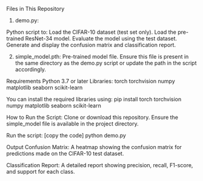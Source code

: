 Files in This Repository

1. demo.py:

Python script to:
Load the CIFAR-10 dataset (test set only).
Load the pre-trained ResNet-34 model.
Evaluate the model using the test dataset.
Generate and display the confusion matrix and classification report.

2. simple_model.pth:
Pre-trained model file. Ensure this file is present in the same directory as the demo.py script or update the path in the script accordingly.

Requirements
Python 3.7 or later
Libraries:
torch
torchvision
numpy
matplotlib
seaborn
scikit-learn

You can install the required libraries using:
pip install torch torchvision numpy matplotlib seaborn scikit-learn

How to Run the Script:
Clone or download this repository.
Ensure the simple_model file is available in the project directory.

Run the script: [copy the code]
python demo.py 

Output
Confusion Matrix:
A heatmap showing the confusion matrix for predictions made on the CIFAR-10 test dataset.

Classification Report:
A detailed report showing precision, recall, F1-score, and support for each class.
